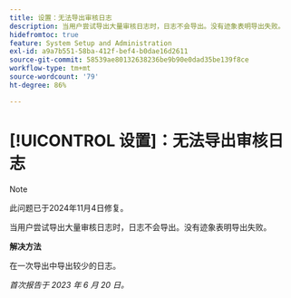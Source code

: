 ```yaml
---
title: 设置：无法导出审核日志
description: 当用户尝试导出大量审核日志时，日志不会导出。没有迹象表明导出失败。
hidefromtoc: true
feature: System Setup and Administration
exl-id: a9a7b551-58ba-412f-bef4-b0dae16d2611
source-git-commit: 58539ae80132638236be9b90e0dad35be139f8ce
workflow-type: tm+mt
source-wordcount: '79'
ht-degree: 86%

---
```


# [!UICONTROL 设置]：无法导出审核日志

>[!NOTE]
>
>此问题已于2024年11月4日修复。

当用户尝试导出大量审核日志时，日志不会导出。没有迹象表明导出失败。

**解决方法**

在一次导出中导出较少的日志。

_首次报告于 2023 年 6 月 20 日。_

